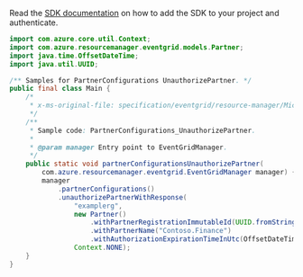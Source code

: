 Read the [SDK documentation](https://github.com/Azure/azure-sdk-for-java/blob/azure-resourcemanager-eventgrid_1.2.0-beta.2/sdk/eventgrid/azure-resourcemanager-eventgrid/README.md) on how to add the SDK to your project and authenticate.

```java
import com.azure.core.util.Context;
import com.azure.resourcemanager.eventgrid.models.Partner;
import java.time.OffsetDateTime;
import java.util.UUID;

/** Samples for PartnerConfigurations UnauthorizePartner. */
public final class Main {
    /*
     * x-ms-original-file: specification/eventgrid/resource-manager/Microsoft.EventGrid/preview/2021-10-15-preview/examples/PartnerConfigurations_UnauthorizePartner.json
     */
    /**
     * Sample code: PartnerConfigurations_UnauthorizePartner.
     *
     * @param manager Entry point to EventGridManager.
     */
    public static void partnerConfigurationsUnauthorizePartner(
        com.azure.resourcemanager.eventgrid.EventGridManager manager) {
        manager
            .partnerConfigurations()
            .unauthorizePartnerWithResponse(
                "examplerg",
                new Partner()
                    .withPartnerRegistrationImmutableId(UUID.fromString("941892bc-f5d0-4d1c-8fb5-477570fc2b71"))
                    .withPartnerName("Contoso.Finance")
                    .withAuthorizationExpirationTimeInUtc(OffsetDateTime.parse("2022-01-28T01:20:55.142Z")),
                Context.NONE);
    }
}
```
